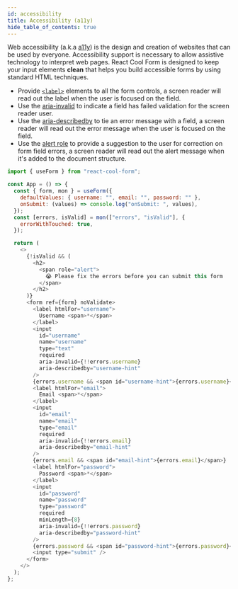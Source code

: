 ```yaml
---
id: accessibility
title: Accessibility (a11y)
hide_table_of_contents: true
---
```


Web accessibility (a.k.a [a11y](https://en.wiktionary.org/wiki/a11y)) is the design and creation of websites that can be used by everyone. Accessibility support is necessary to allow assistive technology to interpret web pages. React Cool Form is designed to keep your input elements **clean** that helps you build accessible forms by using standard HTML techniques.

- Provide [`<label>`](https://developer.mozilla.org/en-US/docs/Web/HTML/Element/label) elements to all the form controls, a screen reader will read out the label when the user is focused on the field.
- Use the [aria-invalid](https://developer.mozilla.org/en-US/docs/Web/Accessibility/ARIA/ARIA_Techniques/Using_the_aria-invalid_attribute) to indicate a field has failed validation for the screen reader user.
- Use the [aria-describedby](https://developer.mozilla.org/en-US/docs/Web/Accessibility/ARIA/ARIA_Techniques/Using_the_aria-describedby_attribute) to tie an error message with a field, a screen reader will read out the error message when the user is focused on the field.
- Use the [alert role](https://developer.mozilla.org/en-US/docs/Web/Accessibility/ARIA/ARIA_Techniques/Using_the_alert_role) to provide a suggestion to the user for correction on form field errors, a screen reader will read out the alert message when it's added to the document structure.

```js
import { useForm } from "react-cool-form";

const App = () => {
  const { form, mon } = useForm({
    defaultValues: { username: "", email: "", password: "" },
    onSubmit: (values) => console.log("onSubmit: ", values),
  });
  const [errors, isValid] = mon(["errors", "isValid"], {
    errorWithTouched: true,
  });

  return (
    <>
      {!isValid && (
        <h2>
          <span role="alert">
            😭 Please fix the errors before you can submit this form
          </span>
        </h2>
      )}
      <form ref={form} noValidate>
        <label htmlFor="username">
          Username <span>*</span>
        </label>
        <input
          id="username"
          name="username"
          type="text"
          required
          aria-invalid={!!errors.username}
          aria-describedby="username-hint"
        />
        {errors.username && <span id="username-hint">{errors.username}</span>}
        <label htmlFor="email">
          Email <span>*</span>
        </label>
        <input
          id="email"
          name="email"
          type="email"
          required
          aria-invalid={!!errors.email}
          aria-describedby="email-hint"
        />
        {errors.email && <span id="email-hint">{errors.email}</span>}
        <label htmlFor="password">
          Password <span>*</span>
        </label>
        <input
          id="password"
          name="password"
          type="password"
          required
          minLength={8}
          aria-invalid={!!errors.password}
          aria-describedby="password-hint"
        />
        {errors.password && <span id="password-hint">{errors.password}</span>}
        <input type="submit" />
      </form>
    </>
  );
};
```
